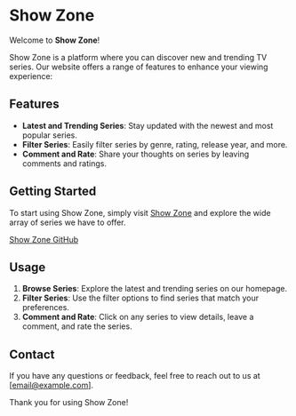 # Show Zone

Welcome to **Show Zone**!

Show Zone is a platform where you can discover new and trending TV series. Our website offers a range of features to enhance your viewing experience:

## Features

- **Latest and Trending Series**: Stay updated with the newest and most popular series.
- **Filter Series**: Easily filter series by genre, rating, release year, and more.
- **Comment and Rate**: Share your thoughts on series by leaving comments and ratings.

## Getting Started

To start using Show Zone, simply visit [Show Zone](https://ramighazzawi2002.github.io/movie/) and explore the wide array of series we have to offer.

[Show Zone GitHub](https://github.com/ramighazzawi2002/movie)

## Usage

1. **Browse Series**: Explore the latest and trending series on our homepage.
2. **Filter Series**: Use the filter options to find series that match your preferences.
3. **Comment and Rate**: Click on any series to view details, leave a comment, and rate the series.

## Contact

If you have any questions or feedback, feel free to reach out to us at [email@example.com].

Thank you for using Show Zone!
